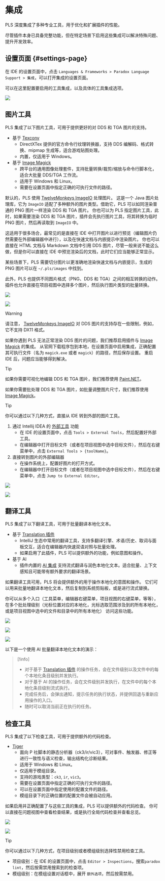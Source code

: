 # 集成

PLS 深度集成了多种专业工具，用于优化和扩展插件的性能。

尽管插件本身已具备完整功能，但在特定场景下启用这些集成可以解决特殊问题、提升开发效率。

## 设置页面 {#settings-page}

在 IDE 的设置页面中，点击 `Languages & Frameworks > Paradox Language Support > 集成`，可以打开集成的设置页面。

可以在这里配置要启用的工具集成，以及具体的工具集成选项。

![](../images/integrations/integrations_settings_1.png)

## 图片工具

PLS 集成了以下图片工具，可用于提供更好的对 DDS 和 TGA 图片的支持。

- 基于 [Texconv](https://github.com/microsoft/DirectXTex/wiki/Texconv)
  - DirectXTex 提供的官方命令行纹理转换器，支持 DDS 编解码、格式转换、mipmap 生成等，适合游戏贴图处理。
  - 内置，仅适用于 Windows。
- 基于 [Image Magick](https://www.imagemagick.org)
  - 跨平台的通用图像处理套件，支持批量转换/裁剪/缩放与命令行脚本化，适合大批量 DDS/TGA 工作流。
  - 适用于 Windows 和 Linux。
  - 需要在设置页面中指定正确的可执行文件的路径。

默认的，PLS 使用 [TwelveMonkeys ImageIO](https://github.com/haraldk/TwelveMonkeys) 处理图片。
这是一个 Java 图片处理库，它为 `ImageIO` 适配了多种额外的图片类型。借助它，PLS 可以如同渲染普通的 PNG 图片一样渲染 DDS 和 TGA 图片。
你也可以为 PLS 指定图片工具，此时，如果需要渲染 DDS 和 TGA 图片，插件会先执行图片工具，将其转换为临时 PNG 图片，然后再读取到 `ImageIO` 中。

这适用于很多场合，最常见的是直接在 IDE 中打开图片以进行预览（编辑图片仍然需要在外部编辑器中进行），以及在快速文档与内嵌提示中渲染图片。
你也可以直接在 HTML 文档与 Markdown 文档中引用 DDS 图片，尽管一般来说不能这么做，但是你可以直接在 IDE 中预览渲染后的文档，此时它们应当能够正常显示。 

某些场景下，PLS 需要切分图片以更准确地渲染快速文档与内嵌提示，生成的 PNG 图片可以在 `~/.pls/images` 中找到。

此外，PLS 也提供不同图片格式（PNG、DDS 和 TGA）之间的相互转换的动作。
插件也允许直接在项目视图中选择多个图片，然后执行图片类型的批量转换。

![](../images/integrations/convert_image_format_1.png)

![](../images/integrations/convert_image_format_2.png)<!--batch-->

> [!warning]
> 请注意， [TwelveMonkeys ImageIO](https://github.com/haraldk/TwelveMonkeys) 对 DDS 图片的支持存在一些限制，例如，它不支持 DX11 格式。
> 
> 如果你遇到 PLS 无法正常渲染 DDS 图片的问题，我们推荐启用插件与 [Image Magick](https://www.imagemagick.org) 的集成。
> 从官网下载程序包到本地，在设置页面中启用集成，正确配置其可执行文件（名为 `magick.exe` 或者 `magick`）的路径，然后保存设置。
> 重启 IDE 后，问题应当能够得到解决。

> [!tip]
> 如果你需要可视化地编辑 DDS 和 TGA 图片，我们推荐使用 [Paint.NET](https://www.getpaint.net)。
> 
> 如果你需要批处理 DDS 和 TGA 图片，如批量调整图片尺寸，我们推荐使用 [Image Magick](https://www.imagemagick.org)。

> [!tip]
> 你可以通过以下几种方式，直接从 IDE 转到外部的图片工具。
> 
> 1. 通过 Intellij IDEA 的 [外部工具](https://www.jetbrains.com/help/idea/configuring-third-party-tools.html) 功能
>    - 在 IDE 的设置页面中，点击 `Tools > External Tools`，然后配置好外部工具。
>    - 在编辑器中打开目标文件（或者在项目视图中选中目标文件），然后在右键菜单中，点击 `External Tools > {toolName}`。
> 2. 直接转到图片的外部编辑器
>    - 在操作系统上，配置好图片的打开方式。
>    - 在编辑器中打开目标文件（或者在项目视图中选中目标文件），然后在右键菜单中，点击 `Jump to External Editor`。
> 
> ![](../images/integrations/jump_to_image_editor_1.png)
> 
> ![](../images/integrations/jump_to_image_editor_2.png)

## 翻译工具

PLS 集成了以下翻译工具，可用于批量翻译本地化文本。

- 基于 [Translation 插件](https://github.com/yiiguxing/TranslationPlugin)
  - IntelliJ 生态中常用的翻译工具，支持多翻译引擎、术语/历史、取词与面板交互，适合在编辑器内快速双语对照与批量处理。
  - 如果启用了此插件，PLS 可以提供额外的功能，例如意图和操作。
- 基于 AI
  - 插件内置的 [AI 集成](ai.md) 支持流式翻译与润色本地化文本。适合批量、上下文感知且可能带有额外要求的翻译场景。

如果翻译工具可用，PLS 将会提供额外的用于操作本地化的意图和操作。
它们可以用来批量地翻译本地化文本，然后复制到系统剪贴板，或是进行流式替换。

你可以从多个入口（工具菜单，编辑器右键菜单，项目视图的右键菜单，等等）， 在多个批处理级别（光标位置对应的本地化，光标选取范围涉及到的所有本地化，或是项目视图中选中的文件和目录中的所有本地化） 访问这些功能。

![](../images/integrations/translation_entry_intentions_1.png)

![](../images/integrations/translation_entry_actions_1.png)

![](../images/integrations/translation_entry_actions_2.png)<!--batch-->

以下是一个使用 AI 批量翻译本地化文本的演示：

<ArtPlayer src="/videos/integrations/translate_and_replace_1.mp4" poster="../images/translate_and_replace_1.png" />

> [!info]
> * 对于基于 [Translation 插件](https://github.com/yiiguxing/TranslationPlugin) 的操作任务，会在文件级别以及文件中的每个本地化条目级别并发执行。
> * 对于基于 AI 的操作任务，会在文件级别并发执行，在文件中的每个本地化条目级别流式执行。
> * 完成任务后，会弹出通知，提示任务的执行状态，并提供回退与重新应用操作的入口。
> * 随时可以取消当前正在执行的任务。

## 检查工具

PLS 集成了以下检查工具，可用于提供额外的代码检查。

- [Tiger](https://github.com/amtep/tiger)
  - 面向 P 社脚本的静态分析器（ck3/ir/vic3），可对事件、触发器、修正等进行一致性与语义检查，输出结构化诊断结果。
  - 适用于 Windows 和 Linux。
  - 仅适用于模组目录。
  - 支持的游戏类型：`ck3`, `ir`, `vic3`。
  - 需要在设置页面中指定正确的可执行文件的路径。
  - 可以在设置页面中指定使用的配置文件的路径。
  - 模组目录下的正确位置的配置文件会被自动应用。

如果启用并正确配置了与这些工具的集成，PLS 可以提供额外的代码检查。
你可以直接在问题视图中查看检查结果，或是执行全局代码检查并查看总览。

![](../images/integrations/lint_results_1.png)

![](../images/integrations/lint_results_2.png)<!--batch-->

> [!tip]
> 你可以通过以下几种方式，在项目级别或者模组级别选择性禁用检查工具。
> 
> - 项目级别：在 IDE 的设置页面中，点击 `Editor > Inspections`，搜索`paradox lint`，然后按需禁用搜索到的检查项。
> - 模组级别：在模组设置对话框中，展开 `额外选项`，然后按需禁用。